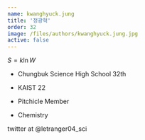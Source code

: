 ```yaml
---
name: kwanghyuck.jung
title: '정광혁'
order: 32
image: /files/authors/kwanghyuck.jung.jpg
active: false
---
```


$S= k \ln W$

- Chungbuk Science High School 32th

- KAIST 22

- Pitchicle Member

- Chemistry

twitter at @letranger04_sci
